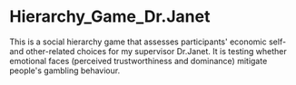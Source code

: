# Hierarchy_Game_Dr.Janet
This is a social hierarchy game that assesses participants' economic self- and other-related choices for my supervisor Dr.Janet. It is testing whether emotional faces (perceived trustworthiness and dominance) mitigate people's gambling behaviour.
